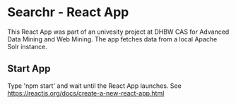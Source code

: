 # Searchr - React App
This React App was part of an univesity project at DHBW CAS for Advanced Data Mining and Web Mining. The app fetches data from a local Apache Solr instance.

## Start App
Type 'npm start' and wait until the React App launches. See https://reactjs.org/docs/create-a-new-react-app.html
